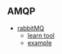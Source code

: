 ## AMQP
- [rabbitMQ](https://www.rabbitmq.com/download.html)
  - [learn tool](https://github.com/DyingLight12/Rabbit_Learning)
  - [example](https://github.com/betty200744/rabbitmq-examples)
